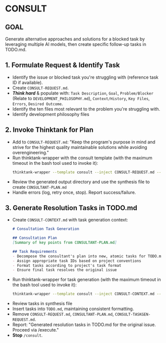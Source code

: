 # CONSULT

## GOAL
Generate alternative approaches and solutions for a blocked task by leveraging multiple AI models, then create specific follow-up tasks in TODO.md.

## 1. Formulate Request & Identify Task
- Identify the issue or blocked task you're struggling with (reference task ID if available).
- Create `CONSULT-REQUEST.md`.
- ***Think hard*** & populate with: `Task Description`, `Goal`, `Problem/Blocker` (Relate to `DEVELOPMENT_PHILOSOPHY.md`), `Context/History`, `Key Files`, `Errors`, `Desired Outcome`.
- Identify the ten files most relevant to the problem you're struggling with.
- Identify development philosophy files

## 2. Invoke Thinktank for Plan
- Add to `CONSULT-REQUEST.md`: "Keep the program's purpose in mind and strive for the highest quality maintainable solutions while avoiding overengineering."
- Run thinktank-wrapper with the consult template (with the maximum timeout in the bash tool used to invoke it):
    ```bash
    thinktank-wrapper --template consult --inject CONSULT-REQUEST.md --model-set high_context --include-philosophy --include-glance ./
    ```
- Review the generated output directory and use the synthesis file to create `CONSULTANT-PLAN.md`
- Handle errors (log, retry once, stop). Report success/failure.

## 3. Generate Resolution Tasks in TODO.md
- Create `CONSULT-CONTEXT.md` with task generation context:
    ```markdown
    # Consultation Task Generation

    ## Consultation Plan
    [Summary of key points from CONSULTANT-PLAN.md]

    ## Task Requirements
    - Decompose the consultant's plan into new, atomic tasks for TODO.md
    - Assign appropriate task IDs based on project conventions
    - Format tasks according to project's task format
    - Ensure final task resolves the original issue
    ```
- Run thinktank-wrapper for task generation (with the maximum timeout in the bash tool used to invoke it):
    ```bash
    thinktank-wrapper --template consult --inject CONSULT-CONTEXT.md --model-set all --include-philosophy --include-glance CONSULTANT-PLAN.md
    ```
- Review tasks in synthesis file
- Insert tasks into `TODO.md`, maintaining consistent formatting.
- Remove `CONSULT-REQUEST.md`, `CONSULTANT-PLAN.md`, `CONSULT-TASKGEN-REQUEST.md`.
- Report: "Generated resolution tasks in TODO.md for the original issue. Proceed via /execute."
- **Stop** `/consult`.